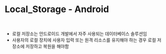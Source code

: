 # Local_Storage - Android

<br>

* 로컬 저장소는 안드로이드 개발에서 자주 사용되는 데이터베이스 솔루션임
* 사용자의 로컬 장치에 사용자 입력 또는 원격 리소스를 유지해야 하는 경우 로컬 저장소에 저장하고 복원을 해야함